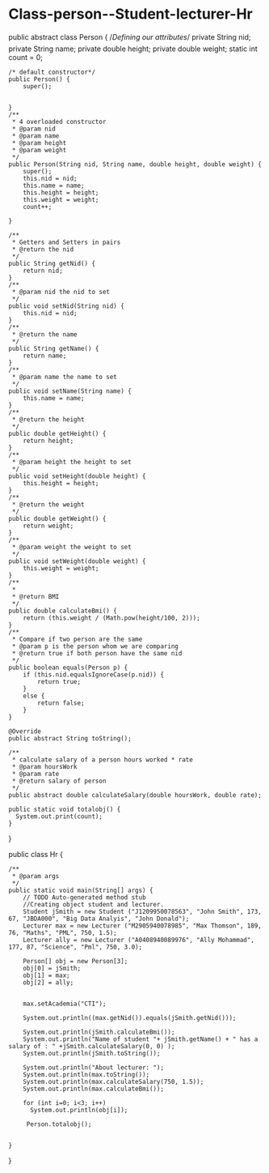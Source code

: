 # Class-person--Student-lecturer-Hr
public abstract class Person {
	/*Defining our attributes*/
	private String nid;
	private String name;
	private double height;
	private double weight;
	static int count = 0;
      
	
	/* default constructor*/
	public Person() {
		super();
		
		
	}
	/**
	 * 4 overloaded constructor
	 * @param nid
	 * @param name
	 * @param height
	 * @param weight
	 */
	public Person(String nid, String name, double height, double weight) {
		super();
		this.nid = nid;
		this.name = name;
		this.height = height;
		this.weight = weight;
		count++;
		
	}
	
	/**
	 * Getters and Setters in pairs
	 * @return the nid
	 */
	public String getNid() {
		return nid;
	}
	/**
	 * @param nid the nid to set
	 */
	public void setNid(String nid) {
		this.nid = nid;
	}
	/**
	 * @return the name
	 */
	public String getName() {
		return name;
	}
	/**
	 * @param name the name to set
	 */
	public void setName(String name) {
		this.name = name;
	}
	/**
	 * @return the height
	 */
	public double getHeight() {
		return height;
	}
	/**
	 * @param height the height to set
	 */
	public void setHeight(double height) {
		this.height = height;
	}
	/**
	 * @return the weight
	 */
	public double getWeight() {
		return weight;
	}
	/**
	 * @param weight the weight to set
	 */
	public void setWeight(double weight) {
		this.weight = weight;
	}
	/**
	 * 
	 * @return BMI
	 */
	public double calculateBmi() {
		return (this.weight / (Math.pow(height/100, 2)));
	}
	/**
	 * Compare if two person are the same
	 * @param p is the person whom we are comparing
	 * @return true if both person have the same nid
	 */
	public boolean equals(Person p) {
		if (this.nid.equalsIgnoreCase(p.nid)) {
			return true;
		}
		else {
			return false;
		}
	}
	
	@Override
	public abstract String toString();
	
    /**
     * calculate salary of a person hours worked * rate
     * @param hoursWork
     * @param rate
     * @return salary of person
     */
	public abstract double calculateSalary(double hoursWork, double rate);
	
	public static void totalobj() {
	  System.out.print(count);
	}
	  
}

public class Hr {

	/**
	 * @param args
	 */
	public static void main(String[] args) {
		// TODO Auto-generated method stub
		//Creating object student and lecturer.
		Student jSmith = new Student ("J1209950078563", "John Smith", 173, 67, "JBDA000", "Big Data Analyis", "John Donald");
		Lecturer max = new Lecturer ("M2905940078985", "Max Thomson", 189, 76, "Maths", "PML", 750, 1.5);
		Lecturer ally = new Lecturer ("A0408940089976", "Ally Mohammad", 177, 87, "Science", "Pml", 750, 3.0);

		Person[] obj = new Person[3];
		obj[0] = jSmith;
		obj[1] = max;
		obj[2] = ally;


		max.setAcademia("CTI");

		System.out.println((max.getNid()).equals(jSmith.getNid()));

		System.out.println(jSmith.calculateBmi());
		System.out.println("Name of student "+ jSmith.getName() + " has a salary of : " +jSmith.calculateSalary(0, 0) );
		System.out.println(jSmith.toString());

		System.out.println("About lecturer: ");
		System.out.println(max.toString());
		System.out.println(max.calculateSalary(750, 1.5));
		System.out.println(max.calculateBmi());

		for (int i=0; i<3; i++)
		  System.out.println(obj[i]);

		 Person.totalobj();


	}

}
